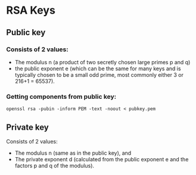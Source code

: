 # RSA Keys
## Public key
### Consists of 2 values:
  - The modulus n (a product of two secretly chosen large primes p and q)
  - the public exponent e (which can be the same for many keys and is typically chosen to be a small odd prime, most commonly either 3 or 216+1 = 65537).
### Getting components from public key:
`openssl rsa -pubin -inform PEM -text -noout < pubkey.pem`
## Private key
Consists of 2 values:
  - The modulus n (same as in the public key), and
  - The private exponent d (calculated from the public exponent e and the factors p and q of the modulus).
